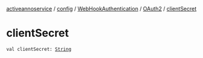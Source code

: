 [activeannoservice](../../../index.md) / [config](../../index.md) / [WebHookAuthentication](../index.md) / [OAuth2](index.md) / [clientSecret](./client-secret.md)

# clientSecret

`val clientSecret: `[`String`](https://kotlinlang.org/api/latest/jvm/stdlib/kotlin/-string/index.html)